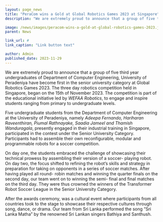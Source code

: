 ```yaml
---
layout: page_news
title: "PeraCom wins a Gold at Global Robotics Games 2023 at Singapore"
description: "We are extremely proud to announce that a group of five third year undergraduates of Department of Computer Engineering..."

image: /news/images/peracom-wins-a-gold-at-global-robotics-games-2023.jpg
parent: News

link_url: #
link_caption: "Link button text"

author: Admin
published_date: 2023-11-29
---
```


We are extremely proud to announce that a group of five third year undergraduates of Department of Computer Engineering, University of Peradeniya have become first in the  senior university category at Global Robotics Games 2023. The three day robotics competition held in Singapore, began on the 15th of November 2023. The competition is part of the educational initiative led by _WEFAA Robotics_, to engage and inspire students ranging from primary to undergraduate levels. 

Five undergraduate students from the Department of Computer Engineering at the University of Peradeniya, namely _Adeepa Fernando, Hariharan Raveenthiran, Piumal Rathnayake, Saadia Jameel and Thamish Wanduragala_, presently engaged in their industrial training in Singapore, participated in the contest under the Senior University Category. Participants had to assemble their own reconfigurable, modular and programmable robots for a soccer competition. 

On day one, the students embraced the challenge of showcasing their technical prowess by assembling their version of a soccer- playing robot. On day two, the focus shifted to refining the robot’s skills and strategy in preparation for taking on opponents in a series of soccer matches. After having played all round- robin matches and winning the quarter finals on the second day, our team went on to winning the semi- final and final matches on the third day. They were thus crowned the winners of the Transformer Robot Soccer League in the Senior University Category. 

After the awards ceremony, was a cultural event where participants from all countries took to the stage to showcase their respective cultures through song, dance, or drama. Our  team from Sri Lanka performed the song “Sri Lanka Matha” by the renowned Sri Lankan singers Bathiya and Santhush. 
